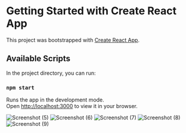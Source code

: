 # Getting Started with Create React App

This project was bootstrapped with [Create React App](https://github.com/facebook/create-react-app).

## Available Scripts

In the project directory, you can run:

### `npm start`

Runs the app in the development mode.\
Open [http://localhost:3000](http://localhost:3000) to view it in your browser.



![Screenshot (5)](https://user-images.githubusercontent.com/78983125/175822773-07eb2deb-f3f4-4344-96ed-1c55a2a5bdc9.png)
![Screenshot (6)](https://user-images.githubusercontent.com/78983125/175822775-6518edc0-5125-40e2-8c1b-e6aa7742730d.png)
![Screenshot (7)](https://user-images.githubusercontent.com/78983125/175822777-1c1a003a-d174-408d-834d-1ecb09929371.png)
![Screenshot (8)](https://user-images.githubusercontent.com/78983125/175822782-f43bcef4-6b00-49e7-af3a-981f920d6bac.png)
![Screenshot (9)](https://user-images.githubusercontent.com/78983125/175822785-8ce30918-b3cf-480a-a7c2-35655eb38f17.png)
